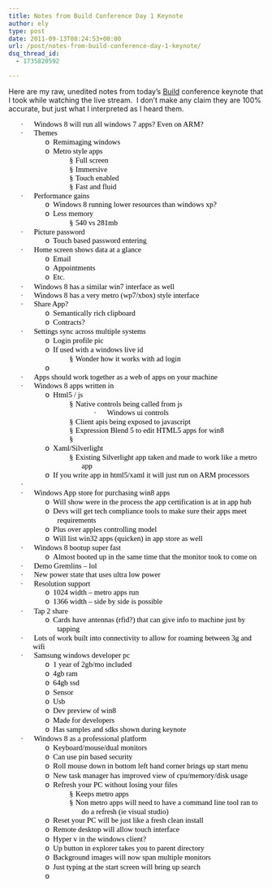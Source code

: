 ```yaml
---
title: Notes from Build Conference Day 1 Keynote
author: ely
type: post
date: 2011-09-13T08:24:53+00:00
url: /post/notes-from-build-conference-day-1-keynote/
dsq_thread_id:
  - 1735820592

---
```

Here are my raw, unedited notes from today’s [Build][1] conference keynote that I took while watching the live stream.&#160; I don’t make any claim they are 100% accurate, but just what I interpreted as I heard them.

<p style="line-height: 13pt; text-indent: -0.25in; margin: 0in 0in 0pt 0.5in; mso-list: l0 level1 lfo1" class="MsoListParagraphCxSpMiddle">
  <font color="#000000"><span style="font-family: ; mso-fareast-font-family: symbol; mso-bidi-font-family: symbol"><span style="mso-list: ignore"><font face="Symbol"><font style="font-size: 11pt">·</font></font><span style="line-height: normal; font-family: "><font face="Times New Roman"><font style="font-size: 7pt">&#160;&#160;&#160;&#160;&#160;&#160;&#160;&#160; </font></font></span></span></span><font face="Calibri"><font style="font-size: 11pt">Windows 8 will run all windows 7 apps? Even on ARM?</font></font></font>
</p>

<p style="line-height: 13pt; text-indent: -0.25in; margin: 0in 0in 0pt 0.5in; mso-list: l0 level1 lfo1" class="MsoListParagraphCxSpMiddle">
  <font color="#000000"><span style="font-family: ; mso-fareast-font-family: symbol; mso-bidi-font-family: symbol"><span style="mso-list: ignore"><font face="Symbol"><font style="font-size: 11pt">·</font></font><span style="line-height: normal; font-family: "><font face="Times New Roman"><font style="font-size: 7pt">&#160;&#160;&#160;&#160;&#160;&#160;&#160;&#160; </font></font></span></span></span><font face="Calibri"><font style="font-size: 11pt">Themes</font></font></font>
</p>

<p style="line-height: 13pt; text-indent: -0.25in; margin: 0in 0in 0pt 1in; mso-list: l0 level2 lfo1; mso-add-space: auto" class="MsoListParagraphCxSpMiddle">
  <font color="#000000"><span style="font-family: ; mso-fareast-font-family: &#39;Courier New&#39;"><span style="mso-list: ignore"><font face="Courier New"><font style="font-size: 11pt">o</font></font><span style="line-height: normal; font-family: "><font face="Times New Roman"><font style="font-size: 7pt">&#160;&#160; </font></font></span></span></span><font face="Calibri"><font style="font-size: 11pt">Remimaging windows</font></font></font>
</p>

<p style="line-height: 13pt; text-indent: -0.25in; margin: 0in 0in 0pt 1in; mso-list: l0 level2 lfo1; mso-add-space: auto" class="MsoListParagraphCxSpMiddle">
  <font color="#000000"><span style="font-family: ; mso-fareast-font-family: &#39;Courier New&#39;"><span style="mso-list: ignore"><font face="Courier New"><font style="font-size: 11pt">o</font></font><span style="line-height: normal; font-family: "><font face="Times New Roman"><font style="font-size: 7pt">&#160;&#160; </font></font></span></span></span><font face="Calibri"><font style="font-size: 11pt">Metro style apps</font></font></font>
</p>

<p style="line-height: 13pt; text-indent: -0.25in; margin: 0in 0in 0pt 1.5in; mso-list: l0 level3 lfo1; mso-add-space: auto" class="MsoListParagraphCxSpMiddle">
  <font color="#000000"><span style="font-family: ; mso-fareast-font-family: wingdings; mso-bidi-font-family: wingdings"><span style="mso-list: ignore"><font face="Wingdings"><font style="font-size: 11pt">§</font></font><span style="line-height: normal; font-family: "><font face="Times New Roman"><font style="font-size: 7pt">&#160; </font></font></span></span></span><font face="Calibri"><font style="font-size: 11pt">Full screen</font></font></font>
</p>

<p style="line-height: 13pt; text-indent: -0.25in; margin: 0in 0in 0pt 1.5in; mso-list: l0 level3 lfo1; mso-add-space: auto" class="MsoListParagraphCxSpMiddle">
  <font color="#000000"><span style="font-family: ; mso-fareast-font-family: wingdings; mso-bidi-font-family: wingdings"><span style="mso-list: ignore"><font face="Wingdings"><font style="font-size: 11pt">§</font></font><span style="line-height: normal; font-family: "><font face="Times New Roman"><font style="font-size: 7pt">&#160; </font></font></span></span></span><font face="Calibri"><font style="font-size: 11pt">Immersive</font></font></font>
</p>

<p style="line-height: 13pt; text-indent: -0.25in; margin: 0in 0in 0pt 1.5in; mso-list: l0 level3 lfo1; mso-add-space: auto" class="MsoListParagraphCxSpMiddle">
  <font color="#000000"><span style="font-family: ; mso-fareast-font-family: wingdings; mso-bidi-font-family: wingdings"><span style="mso-list: ignore"><font face="Wingdings"><font style="font-size: 11pt">§</font></font><span style="line-height: normal; font-family: "><font face="Times New Roman"><font style="font-size: 7pt">&#160; </font></font></span></span></span><font face="Calibri"><font style="font-size: 11pt">Touch enabled</font></font></font>
</p>

<p style="line-height: 13pt; text-indent: -0.25in; margin: 0in 0in 0pt 1.5in; mso-list: l0 level3 lfo1; mso-add-space: auto" class="MsoListParagraphCxSpMiddle">
  <font color="#000000"><span style="font-family: ; mso-fareast-font-family: wingdings; mso-bidi-font-family: wingdings"><span style="mso-list: ignore"><font face="Wingdings"><font style="font-size: 11pt">§</font></font><span style="line-height: normal; font-family: "><font face="Times New Roman"><font style="font-size: 7pt">&#160; </font></font></span></span></span><font face="Calibri"><font style="font-size: 11pt">Fast and fluid</font></font></font>
</p>

<p style="line-height: 13pt; text-indent: -0.25in; margin: 0in 0in 0pt 0.5in; mso-list: l0 level1 lfo1" class="MsoListParagraphCxSpMiddle">
  <font color="#000000"><span style="font-family: ; mso-fareast-font-family: symbol; mso-bidi-font-family: symbol"><span style="mso-list: ignore"><font face="Symbol"><font style="font-size: 11pt">·</font></font><span style="line-height: normal; font-family: "><font face="Times New Roman"><font style="font-size: 7pt">&#160;&#160;&#160;&#160;&#160;&#160;&#160;&#160; </font></font></span></span></span><font face="Calibri"><font style="font-size: 11pt">Performance gains</font></font></font>
</p>

<p style="line-height: 13pt; text-indent: -0.25in; margin: 0in 0in 0pt 1in; mso-list: l0 level2 lfo1; mso-add-space: auto" class="MsoListParagraphCxSpMiddle">
  <font color="#000000"><span style="font-family: ; mso-fareast-font-family: &#39;Courier New&#39;"><span style="mso-list: ignore"><font face="Courier New"><font style="font-size: 11pt">o</font></font><span style="line-height: normal; font-family: "><font face="Times New Roman"><font style="font-size: 7pt">&#160;&#160; </font></font></span></span></span><font face="Calibri"><font style="font-size: 11pt">Windows 8 running lower resources than windows xp?</font></font></font>
</p>

<p style="line-height: 13pt; text-indent: -0.25in; margin: 0in 0in 0pt 1in; mso-list: l0 level2 lfo1; mso-add-space: auto" class="MsoListParagraphCxSpMiddle">
  <font color="#000000"><span style="font-family: ; mso-fareast-font-family: &#39;Courier New&#39;"><span style="mso-list: ignore"><font face="Courier New"><font style="font-size: 11pt">o</font></font><span style="line-height: normal; font-family: "><font face="Times New Roman"><font style="font-size: 7pt">&#160;&#160; </font></font></span></span></span><font face="Calibri"><font style="font-size: 11pt">Less memory</font></font></font>
</p>

<p style="line-height: 13pt; text-indent: -0.25in; margin: 0in 0in 0pt 1.5in; mso-list: l0 level3 lfo1; mso-add-space: auto" class="MsoListParagraphCxSpMiddle">
  <font color="#000000"><span style="font-family: ; mso-fareast-font-family: wingdings; mso-bidi-font-family: wingdings"><span style="mso-list: ignore"><font face="Wingdings"><font style="font-size: 11pt">§</font></font><span style="line-height: normal; font-family: "><font face="Times New Roman"><font style="font-size: 7pt">&#160; </font></font></span></span></span><font face="Calibri"><font style="font-size: 11pt">540 vs 281mb</font></font></font><font color="#000000"><span style="font-family: ; mso-fareast-font-family: wingdings; mso-bidi-font-family: wingdings"><span style="mso-list: ignore"><span style="line-height: normal; font-family: "><font face="Times New Roman"><font style="font-size: 7pt">&#160; </font></font></span></span></span><font face="Calibri"><font style="font-size: 11pt">&#160;</font></font></font>
</p>

<p style="line-height: 13pt; text-indent: -0.25in; margin: 0in 0in 0pt 0.5in; mso-list: l0 level1 lfo1" class="MsoListParagraphCxSpMiddle">
  <font color="#000000"><span style="font-family: ; mso-fareast-font-family: symbol; mso-bidi-font-family: symbol"><span style="mso-list: ignore"><font face="Symbol"><font style="font-size: 11pt">·</font></font><span style="line-height: normal; font-family: "><font face="Times New Roman"><font style="font-size: 7pt">&#160;&#160;&#160;&#160;&#160;&#160;&#160;&#160; </font></font></span></span></span><font face="Calibri"><font style="font-size: 11pt">Picture password</font></font></font>
</p>

<p style="line-height: 13pt; text-indent: -0.25in; margin: 0in 0in 0pt 1in; mso-list: l0 level2 lfo1; mso-add-space: auto" class="MsoListParagraphCxSpMiddle">
  <font color="#000000"><span style="font-family: ; mso-fareast-font-family: &#39;Courier New&#39;"><span style="mso-list: ignore"><font face="Courier New"><font style="font-size: 11pt">o</font></font><span style="line-height: normal; font-family: "><font face="Times New Roman"><font style="font-size: 7pt">&#160;&#160; </font></font></span></span></span><font face="Calibri"><font style="font-size: 11pt">Touch based password entering</font></font></font>
</p>

<p style="line-height: 13pt; text-indent: -0.25in; margin: 0in 0in 0pt 0.5in; mso-list: l0 level1 lfo1" class="MsoListParagraphCxSpMiddle">
  <font color="#000000"><span style="font-family: ; mso-fareast-font-family: symbol; mso-bidi-font-family: symbol"><span style="mso-list: ignore"><font face="Symbol"><font style="font-size: 11pt">·</font></font><span style="line-height: normal; font-family: "><font face="Times New Roman"><font style="font-size: 7pt">&#160;&#160;&#160;&#160;&#160;&#160;&#160;&#160; </font></font></span></span></span><font face="Calibri"><font style="font-size: 11pt">Home screen shows data at a glance</font></font></font>
</p>

<p style="line-height: 13pt; text-indent: -0.25in; margin: 0in 0in 0pt 1in; mso-list: l0 level2 lfo1; mso-add-space: auto" class="MsoListParagraphCxSpMiddle">
  <font color="#000000"><span style="font-family: ; mso-fareast-font-family: &#39;Courier New&#39;"><span style="mso-list: ignore"><font face="Courier New"><font style="font-size: 11pt">o</font></font><span style="line-height: normal; font-family: "><font face="Times New Roman"><font style="font-size: 7pt">&#160;&#160; </font></font></span></span></span><font face="Calibri"><font style="font-size: 11pt">Email</font></font></font>
</p>

<p style="line-height: 13pt; text-indent: -0.25in; margin: 0in 0in 0pt 1in; mso-list: l0 level2 lfo1; mso-add-space: auto" class="MsoListParagraphCxSpMiddle">
  <font color="#000000"><span style="font-family: ; mso-fareast-font-family: &#39;Courier New&#39;"><span style="mso-list: ignore"><font face="Courier New"><font style="font-size: 11pt">o</font></font><span style="line-height: normal; font-family: "><font face="Times New Roman"><font style="font-size: 7pt">&#160;&#160; </font></font></span></span></span><font face="Calibri"><font style="font-size: 11pt">Appointments</font></font></font>
</p>

<p style="line-height: 13pt; text-indent: -0.25in; margin: 0in 0in 0pt 1in; mso-list: l0 level2 lfo1; mso-add-space: auto" class="MsoListParagraphCxSpMiddle">
  <font color="#000000"><span style="font-family: ; mso-fareast-font-family: &#39;Courier New&#39;"><span style="mso-list: ignore"><font face="Courier New"><font style="font-size: 11pt">o</font></font><span style="line-height: normal; font-family: "><font face="Times New Roman"><font style="font-size: 7pt">&#160;&#160; </font></font></span></span></span><font face="Calibri"><font style="font-size: 11pt">Etc.</font></font></font>
</p>

<p style="line-height: 13pt; text-indent: -0.25in; margin: 0in 0in 0pt 0.5in; mso-list: l0 level1 lfo1" class="MsoListParagraphCxSpMiddle">
  <font color="#000000"><span style="font-family: ; mso-fareast-font-family: symbol; mso-bidi-font-family: symbol"><span style="mso-list: ignore"><font face="Symbol"><font style="font-size: 11pt">·</font></font><span style="line-height: normal; font-family: "><font face="Times New Roman"><font style="font-size: 7pt">&#160;&#160;&#160;&#160;&#160;&#160;&#160;&#160; </font></font></span></span></span><font face="Calibri"><font style="font-size: 11pt">Windows 8 has a similar win7 interface as well </font></font></font>
</p>

<p style="line-height: 13pt; text-indent: -0.25in; margin: 0in 0in 0pt 0.5in; mso-list: l0 level1 lfo1" class="MsoListParagraphCxSpMiddle">
  <font color="#000000"><span style="font-family: ; mso-fareast-font-family: symbol; mso-bidi-font-family: symbol"><span style="mso-list: ignore"><font face="Symbol"><font style="font-size: 11pt">·</font></font><span style="line-height: normal; font-family: "><font face="Times New Roman"><font style="font-size: 7pt">&#160;&#160;&#160;&#160;&#160;&#160;&#160;&#160; </font></font></span></span></span><font face="Calibri"><font style="font-size: 11pt">Windows 8 has a very metro (wp7/xbox) style interface</font></font></font>
</p>

<p style="line-height: 13pt; text-indent: -0.25in; margin: 0in 0in 0pt 0.5in; mso-list: l0 level1 lfo1" class="MsoListParagraphCxSpMiddle">
  <font color="#000000"><span style="font-family: ; mso-fareast-font-family: symbol; mso-bidi-font-family: symbol"><span style="mso-list: ignore"><font face="Symbol"><font style="font-size: 11pt">·</font></font><span style="line-height: normal; font-family: "><font face="Times New Roman"><font style="font-size: 7pt">&#160;&#160;&#160;&#160;&#160;&#160;&#160;&#160; </font></font></span></span></span><font face="Calibri"><font style="font-size: 11pt">Share App?</font></font></font>
</p>

<p style="line-height: 13pt; text-indent: -0.25in; margin: 0in 0in 0pt 1in; mso-list: l0 level2 lfo1; mso-add-space: auto" class="MsoListParagraphCxSpMiddle">
  <font color="#000000"><span style="font-family: ; mso-fareast-font-family: &#39;Courier New&#39;"><span style="mso-list: ignore"><font face="Courier New"><font style="font-size: 11pt">o</font></font><span style="line-height: normal; font-family: "><font face="Times New Roman"><font style="font-size: 7pt">&#160;&#160; </font></font></span></span></span><font face="Calibri"><font style="font-size: 11pt">Semantically rich clipboard</font></font></font>
</p>

<p style="line-height: 13pt; text-indent: -0.25in; margin: 0in 0in 0pt 1in; mso-list: l0 level2 lfo1; mso-add-space: auto" class="MsoListParagraphCxSpMiddle">
  <font color="#000000"><span style="font-family: ; mso-fareast-font-family: &#39;Courier New&#39;"><span style="mso-list: ignore"><font face="Courier New"><font style="font-size: 11pt">o</font></font><span style="line-height: normal; font-family: "><font face="Times New Roman"><font style="font-size: 7pt">&#160;&#160; </font></font></span></span></span><font face="Calibri"><font style="font-size: 11pt">Contracts?</font></font></font>
</p>

<p style="line-height: 13pt; text-indent: -0.25in; margin: 0in 0in 0pt 0.5in; mso-list: l0 level1 lfo1" class="MsoListParagraphCxSpMiddle">
  <font color="#000000"><span style="font-family: ; mso-fareast-font-family: symbol; mso-bidi-font-family: symbol"><span style="mso-list: ignore"><font face="Symbol"><font style="font-size: 11pt">·</font></font><span style="line-height: normal; font-family: "><font face="Times New Roman"><font style="font-size: 7pt">&#160;&#160;&#160;&#160;&#160;&#160;&#160;&#160; </font></font></span></span></span><font face="Calibri"><font style="font-size: 11pt">Settings sync across multiple systems</font></font></font>
</p>

<p style="line-height: 13pt; text-indent: -0.25in; margin: 0in 0in 0pt 1in; mso-list: l0 level2 lfo1; mso-add-space: auto" class="MsoListParagraphCxSpMiddle">
  <font color="#000000"><span style="font-family: ; mso-fareast-font-family: &#39;Courier New&#39;"><span style="mso-list: ignore"><font face="Courier New"><font style="font-size: 11pt">o</font></font><span style="line-height: normal; font-family: "><font face="Times New Roman"><font style="font-size: 7pt">&#160;&#160; </font></font></span></span></span><font face="Calibri"><font style="font-size: 11pt">Login profile pic</font></font></font>
</p>

<p style="line-height: 13pt; text-indent: -0.25in; margin: 0in 0in 0pt 1in; mso-list: l0 level2 lfo1; mso-add-space: auto" class="MsoListParagraphCxSpMiddle">
  <font color="#000000"><span style="font-family: ; mso-fareast-font-family: &#39;Courier New&#39;"><span style="mso-list: ignore"><font face="Courier New"><font style="font-size: 11pt">o</font></font><span style="line-height: normal; font-family: "><font face="Times New Roman"><font style="font-size: 7pt">&#160;&#160; </font></font></span></span></span><font face="Calibri"><font style="font-size: 11pt">If used with a windows live id</font></font></font>
</p>

<p style="line-height: 13pt; text-indent: -0.25in; margin: 0in 0in 0pt 1.5in; mso-list: l0 level3 lfo1; mso-add-space: auto" class="MsoListParagraphCxSpMiddle">
  <font color="#000000"><span style="font-family: ; mso-fareast-font-family: wingdings; mso-bidi-font-family: wingdings"><span style="mso-list: ignore"><font face="Wingdings"><font style="font-size: 11pt">§</font></font><span style="line-height: normal; font-family: "><font face="Times New Roman"><font style="font-size: 7pt">&#160; </font></font></span></span></span><font face="Calibri"><font style="font-size: 11pt">Wonder how it works with ad login</font></font></font>
</p>

<p style="line-height: 13pt; text-indent: -0.25in; margin: 0in 0in 0pt 1in; mso-list: l0 level2 lfo1; mso-add-space: auto" class="MsoListParagraphCxSpMiddle">
  <font color="#000000"><span style="font-family: ; mso-fareast-font-family: &#39;Courier New&#39;"><span style="mso-list: ignore"><font face="Courier New"><font style="font-size: 11pt">o</font></font><span style="line-height: normal; font-family: "><font face="Times New Roman"><font style="font-size: 7pt">&#160;&#160; </font></font></span></span></span><font face="Calibri"><font style="font-size: 11pt">&#160;</font></font></font>
</p>

<p style="line-height: 13pt; text-indent: -0.25in; margin: 0in 0in 0pt 0.5in; mso-list: l0 level1 lfo1" class="MsoListParagraphCxSpMiddle">
  <font color="#000000"><span style="font-family: ; mso-fareast-font-family: symbol; mso-bidi-font-family: symbol"><span style="mso-list: ignore"><font face="Symbol"><font style="font-size: 11pt">·</font></font><span style="line-height: normal; font-family: "><font face="Times New Roman"><font style="font-size: 7pt">&#160;&#160;&#160;&#160;&#160;&#160;&#160;&#160; </font></font></span></span></span><font face="Calibri"><font style="font-size: 11pt">Apps should work together as a web of apps on your machine</font></font></font>
</p>

<p style="line-height: 13pt; text-indent: -0.25in; margin: 0in 0in 0pt 0.5in; mso-list: l0 level1 lfo1" class="MsoListParagraphCxSpMiddle">
  <font color="#000000"><span style="font-family: ; mso-fareast-font-family: symbol; mso-bidi-font-family: symbol"><span style="mso-list: ignore"><font face="Symbol"><font style="font-size: 11pt">·</font></font><span style="line-height: normal; font-family: "><font face="Times New Roman"><font style="font-size: 7pt">&#160;&#160;&#160;&#160;&#160;&#160;&#160;&#160; </font></font></span></span></span><font face="Calibri"><font style="font-size: 11pt">Windows 8 apps written in</font></font></font>
</p>

<p style="line-height: 13pt; text-indent: -0.25in; margin: 0in 0in 0pt 1in; mso-list: l0 level2 lfo1; mso-add-space: auto" class="MsoListParagraphCxSpMiddle">
  <font color="#000000"><span style="font-family: ; mso-fareast-font-family: &#39;Courier New&#39;"><span style="mso-list: ignore"><font face="Courier New"><font style="font-size: 11pt">o</font></font><span style="line-height: normal; font-family: "><font face="Times New Roman"><font style="font-size: 7pt">&#160;&#160; </font></font></span></span></span><font face="Calibri"><font style="font-size: 11pt">Html5 / js</font></font></font>
</p>

<p style="line-height: 13pt; text-indent: -0.25in; margin: 0in 0in 0pt 1.5in; mso-list: l0 level3 lfo1; mso-add-space: auto" class="MsoListParagraphCxSpMiddle">
  <font color="#000000"><span style="font-family: ; mso-fareast-font-family: wingdings; mso-bidi-font-family: wingdings"><span style="mso-list: ignore"><font face="Wingdings"><font style="font-size: 11pt">§</font></font><span style="line-height: normal; font-family: "><font face="Times New Roman"><font style="font-size: 7pt">&#160; </font></font></span></span></span><font face="Calibri"><font style="font-size: 11pt">Native controls being called from js</font></font></font>
</p>

<p style="line-height: 13pt; text-indent: -0.25in; margin: 0in 0in 0pt 2in; mso-list: l0 level4 lfo1; mso-add-space: auto" class="MsoListParagraphCxSpMiddle">
  <font color="#000000"><span style="font-family: ; mso-fareast-font-family: symbol; mso-bidi-font-family: symbol"><span style="mso-list: ignore"><font face="Symbol"><font style="font-size: 11pt">·</font></font><span style="line-height: normal; font-family: "><font face="Times New Roman"><font style="font-size: 7pt">&#160;&#160;&#160;&#160;&#160;&#160;&#160;&#160; </font></font></span></span></span><font face="Calibri"><font style="font-size: 11pt">Windows ui controls</font></font></font>
</p>

<p style="line-height: 13pt; text-indent: -0.25in; margin: 0in 0in 0pt 1.5in; mso-list: l0 level3 lfo1; mso-add-space: auto" class="MsoListParagraphCxSpMiddle">
  <font color="#000000"><span style="font-family: ; mso-fareast-font-family: wingdings; mso-bidi-font-family: wingdings"><span style="mso-list: ignore"><font face="Wingdings"><font style="font-size: 11pt">§</font></font><span style="line-height: normal; font-family: "><font face="Times New Roman"><font style="font-size: 7pt">&#160; </font></font></span></span></span><font face="Calibri"><font style="font-size: 11pt">Client apis being exposed to javascript</font></font></font>
</p>

<p style="line-height: 13pt; text-indent: -0.25in; margin: 0in 0in 0pt 1.5in; mso-list: l0 level3 lfo1; mso-add-space: auto" class="MsoListParagraphCxSpMiddle">
  <font color="#000000"><span style="font-family: ; mso-fareast-font-family: wingdings; mso-bidi-font-family: wingdings"><span style="mso-list: ignore"><font face="Wingdings"><font style="font-size: 11pt">§</font></font><span style="line-height: normal; font-family: "><font face="Times New Roman"><font style="font-size: 7pt">&#160; </font></font></span></span></span><font face="Calibri"><font style="font-size: 11pt">Expression Blend 5 to edit HTML5 apps for win8</font></font></font>
</p>

<p style="line-height: 13pt; text-indent: -0.25in; margin: 0in 0in 0pt 1.5in; mso-list: l0 level3 lfo1; mso-add-space: auto" class="MsoListParagraphCxSpMiddle">
  <font color="#000000"><span style="font-family: ; mso-fareast-font-family: wingdings; mso-bidi-font-family: wingdings"><span style="mso-list: ignore"><font face="Wingdings"><font style="font-size: 11pt">§</font></font><span style="line-height: normal; font-family: "><font face="Times New Roman"><font style="font-size: 7pt">&#160; </font></font></span></span></span><font face="Calibri"><font style="font-size: 11pt">&#160;</font></font></font>
</p>

<p style="line-height: 13pt; text-indent: -0.25in; margin: 0in 0in 0pt 1in; mso-list: l0 level2 lfo1; mso-add-space: auto" class="MsoListParagraphCxSpMiddle">
  <font color="#000000"><span style="font-family: ; mso-fareast-font-family: &#39;Courier New&#39;"><span style="mso-list: ignore"><font face="Courier New"><font style="font-size: 11pt">o</font></font><span style="line-height: normal; font-family: "><font face="Times New Roman"><font style="font-size: 7pt">&#160;&#160; </font></font></span></span></span><font face="Calibri"><font style="font-size: 11pt">Xaml/Silverlight</font></font></font>
</p>

<p style="line-height: 13pt; text-indent: -0.25in; margin: 0in 0in 0pt 1.5in; mso-list: l0 level3 lfo1; mso-add-space: auto" class="MsoListParagraphCxSpMiddle">
  <font color="#000000"><span style="font-family: ; mso-fareast-font-family: wingdings; mso-bidi-font-family: wingdings"><span style="mso-list: ignore"><font face="Wingdings"><font style="font-size: 11pt">§</font></font><span style="line-height: normal; font-family: "><font face="Times New Roman"><font style="font-size: 7pt">&#160; </font></font></span></span></span><font face="Calibri"><font style="font-size: 11pt">Existing Silverlight app taken and made to work like a metro app</font></font></font>
</p>

<p style="line-height: 13pt; text-indent: -0.25in; margin: 0in 0in 0pt 1in; mso-list: l0 level2 lfo1; mso-add-space: auto" class="MsoListParagraphCxSpMiddle">
  <font color="#000000"><span style="font-family: ; mso-fareast-font-family: &#39;Courier New&#39;"><span style="mso-list: ignore"><font face="Courier New"><font style="font-size: 11pt">o</font></font><span style="line-height: normal; font-family: "><font face="Times New Roman"><font style="font-size: 7pt">&#160;&#160; </font></font></span></span></span><font face="Calibri"><font style="font-size: 11pt">If you write app in html5/xaml it will just run on ARM processors</font></font></font>
</p>

<p style="line-height: 13pt; text-indent: -0.25in; margin: 0in 0in 0pt 0.5in; mso-list: l0 level1 lfo1" class="MsoListParagraphCxSpMiddle">
  <font color="#000000"><span style="font-family: ; mso-fareast-font-family: symbol; mso-bidi-font-family: symbol"><span style="mso-list: ignore"><font face="Symbol"><font style="font-size: 11pt">·</font></font><span style="line-height: normal; font-family: "><font face="Times New Roman"><font style="font-size: 7pt">&#160;&#160;&#160;&#160;&#160;&#160;&#160;&#160; </font></font></span></span></span><font face="Calibri"><font style="font-size: 11pt">&#160;</font></font></font>
</p>

<p style="line-height: 13pt; text-indent: -0.25in; margin: 0in 0in 0pt 0.5in; mso-list: l0 level1 lfo1" class="MsoListParagraphCxSpMiddle">
  <font color="#000000"><span style="font-family: ; mso-fareast-font-family: symbol; mso-bidi-font-family: symbol"><span style="mso-list: ignore"><font face="Symbol"><font style="font-size: 11pt">·</font></font><span style="line-height: normal; font-family: "><font face="Times New Roman"><font style="font-size: 7pt">&#160;&#160;&#160;&#160;&#160;&#160;&#160;&#160; </font></font></span></span></span><font face="Calibri"><font style="font-size: 11pt">Windows App store for purchasing win8 apps</font></font></font>
</p>

<p style="line-height: 13pt; text-indent: -0.25in; margin: 0in 0in 0pt 1in; mso-list: l0 level2 lfo1; mso-add-space: auto" class="MsoListParagraphCxSpMiddle">
  <font color="#000000"><span style="font-family: ; mso-fareast-font-family: &#39;Courier New&#39;"><span style="mso-list: ignore"><font face="Courier New"><font style="font-size: 11pt">o</font></font><span style="line-height: normal; font-family: "><font face="Times New Roman"><font style="font-size: 7pt">&#160;&#160; </font></font></span></span></span><font face="Calibri"><font style="font-size: 11pt">Will show were in the process the app certification is at in app hub</font></font></font>
</p>

<p style="line-height: 13pt; text-indent: -0.25in; margin: 0in 0in 0pt 1in; mso-list: l0 level2 lfo1; mso-add-space: auto" class="MsoListParagraphCxSpMiddle">
  <font color="#000000"><span style="font-family: ; mso-fareast-font-family: &#39;Courier New&#39;"><span style="mso-list: ignore"><font face="Courier New"><font style="font-size: 11pt">o</font></font><span style="line-height: normal; font-family: "><font face="Times New Roman"><font style="font-size: 7pt">&#160;&#160; </font></font></span></span></span><font face="Calibri"><font style="font-size: 11pt">Devs will get tech compliance tools to make sure their apps meet requirements</font></font></font>
</p>

<p style="line-height: 13pt; text-indent: -0.25in; margin: 0in 0in 0pt 1in; mso-list: l0 level2 lfo1; mso-add-space: auto" class="MsoListParagraphCxSpMiddle">
  <font color="#000000"><span style="font-family: ; mso-fareast-font-family: &#39;Courier New&#39;"><span style="mso-list: ignore"><font face="Courier New"><font style="font-size: 11pt">o</font></font><span style="line-height: normal; font-family: "><font face="Times New Roman"><font style="font-size: 7pt">&#160;&#160; </font></font></span></span></span><font face="Calibri"><font style="font-size: 11pt">Plus over apples controlling model</font></font></font>
</p>

<p style="line-height: 13pt; text-indent: -0.25in; margin: 0in 0in 0pt 1in; mso-list: l0 level2 lfo1; mso-add-space: auto" class="MsoListParagraphCxSpMiddle">
  <font color="#000000"><span style="font-family: ; mso-fareast-font-family: &#39;Courier New&#39;"><span style="mso-list: ignore"><font face="Courier New"><font style="font-size: 11pt">o</font></font><span style="line-height: normal; font-family: "><font face="Times New Roman"><font style="font-size: 7pt">&#160;&#160; </font></font></span></span></span><font face="Calibri"><font style="font-size: 11pt">Will list win32 apps (quicken) in app store as well</font></font></font>
</p>

<p style="line-height: 13pt; text-indent: -0.25in; margin: 0in 0in 0pt 0.5in; mso-list: l0 level1 lfo1" class="MsoListParagraphCxSpMiddle">
  <font color="#000000"><span style="font-family: ; mso-fareast-font-family: symbol; mso-bidi-font-family: symbol"><span style="mso-list: ignore"><font face="Symbol"><font style="font-size: 11pt">·</font></font><span style="line-height: normal; font-family: "><font face="Times New Roman"><font style="font-size: 7pt">&#160;&#160;&#160;&#160;&#160;&#160;&#160;&#160; </font></font></span></span></span><font face="Calibri"><font style="font-size: 11pt">Windows 8 bootup super fast</font></font></font>
</p>

<p style="line-height: 13pt; text-indent: -0.25in; margin: 0in 0in 0pt 1in; mso-list: l0 level2 lfo1; mso-add-space: auto" class="MsoListParagraphCxSpMiddle">
  <font color="#000000"><span style="font-family: ; mso-fareast-font-family: &#39;Courier New&#39;"><span style="mso-list: ignore"><font face="Courier New"><font style="font-size: 11pt">o</font></font><span style="line-height: normal; font-family: "><font face="Times New Roman"><font style="font-size: 7pt">&#160;&#160; </font></font></span></span></span><font face="Calibri"><font style="font-size: 11pt">Almost booted up in the same time that the monitor took to come on</font></font></font>
</p>

<p style="line-height: 13pt; text-indent: -0.25in; margin: 0in 0in 0pt 0.5in; mso-list: l0 level1 lfo1" class="MsoListParagraphCxSpMiddle">
  <font color="#000000"><span style="font-family: ; mso-fareast-font-family: symbol; mso-bidi-font-family: symbol"><span style="mso-list: ignore"><font face="Symbol"><font style="font-size: 11pt">·</font></font><span style="line-height: normal; font-family: "><font face="Times New Roman"><font style="font-size: 7pt">&#160;&#160;&#160;&#160;&#160;&#160;&#160;&#160; </font></font></span></span></span><font face="Calibri"><font style="font-size: 11pt">Demo Gremlins – lol</font></font></font>
</p>

<p style="line-height: 13pt; text-indent: -0.25in; margin: 0in 0in 0pt 0.5in; mso-list: l0 level1 lfo1" class="MsoListParagraphCxSpMiddle">
  <font color="#000000"><span style="font-family: ; mso-fareast-font-family: symbol; mso-bidi-font-family: symbol"><span style="mso-list: ignore"><font face="Symbol"><font style="font-size: 11pt">·</font></font><span style="line-height: normal; font-family: "><font face="Times New Roman"><font style="font-size: 7pt">&#160;&#160;&#160;&#160;&#160;&#160;&#160;&#160; </font></font></span></span></span><font face="Calibri"><font style="font-size: 11pt">New power state that uses ultra low power </font></font></font>
</p>

<p style="line-height: 13pt; text-indent: -0.25in; margin: 0in 0in 0pt 0.5in; mso-list: l0 level1 lfo1" class="MsoListParagraphCxSpMiddle">
  <font color="#000000"><span style="font-family: ; mso-fareast-font-family: symbol; mso-bidi-font-family: symbol"><span style="mso-list: ignore"><font face="Symbol"><font style="font-size: 11pt">·</font></font><span style="line-height: normal; font-family: "><font face="Times New Roman"><font style="font-size: 7pt">&#160;&#160;&#160;&#160;&#160;&#160;&#160;&#160; </font></font></span></span></span><font face="Calibri"><font style="font-size: 11pt">Resolution support</font></font></font>
</p>

<p style="line-height: 13pt; text-indent: -0.25in; margin: 0in 0in 0pt 1in; mso-list: l0 level2 lfo1; mso-add-space: auto" class="MsoListParagraphCxSpMiddle">
  <font color="#000000"><span style="font-family: ; mso-fareast-font-family: &#39;Courier New&#39;"><span style="mso-list: ignore"><font face="Courier New"><font style="font-size: 11pt">o</font></font><span style="line-height: normal; font-family: "><font face="Times New Roman"><font style="font-size: 7pt">&#160;&#160; </font></font></span></span></span><font face="Calibri"><font style="font-size: 11pt">1024 width – metro apps run</font></font></font>
</p>

<p style="line-height: 13pt; text-indent: -0.25in; margin: 0in 0in 0pt 1in; mso-list: l0 level2 lfo1; mso-add-space: auto" class="MsoListParagraphCxSpMiddle">
  <font color="#000000"><span style="font-family: ; mso-fareast-font-family: &#39;Courier New&#39;"><span style="mso-list: ignore"><font face="Courier New"><font style="font-size: 11pt">o</font></font><span style="line-height: normal; font-family: "><font face="Times New Roman"><font style="font-size: 7pt">&#160;&#160; </font></font></span></span></span><font face="Calibri"><font style="font-size: 11pt">1366 width – side by side is possible</font></font></font>
</p>

<p style="line-height: 13pt; text-indent: -0.25in; margin: 0in 0in 0pt 0.5in; mso-list: l0 level1 lfo1" class="MsoListParagraphCxSpMiddle">
  <font color="#000000"><span style="font-family: ; mso-fareast-font-family: symbol; mso-bidi-font-family: symbol"><span style="mso-list: ignore"><font face="Symbol"><font style="font-size: 11pt">·</font></font><span style="line-height: normal; font-family: "><font face="Times New Roman"><font style="font-size: 7pt">&#160;&#160;&#160;&#160;&#160;&#160;&#160;&#160; </font></font></span></span></span><font face="Calibri"><font style="font-size: 11pt">Tap 2 share</font></font></font>
</p>

<p style="line-height: 13pt; text-indent: -0.25in; margin: 0in 0in 0pt 1in; mso-list: l0 level2 lfo1; mso-add-space: auto" class="MsoListParagraphCxSpMiddle">
  <font color="#000000"><span style="font-family: ; mso-fareast-font-family: &#39;Courier New&#39;"><span style="mso-list: ignore"><font face="Courier New"><font style="font-size: 11pt">o</font></font><span style="line-height: normal; font-family: "><font face="Times New Roman"><font style="font-size: 7pt">&#160;&#160; </font></font></span></span></span><font face="Calibri"><font style="font-size: 11pt">Cards have antennas (rfid?) that can give info to machine just by tapping</font></font></font>
</p>

<p style="line-height: 13pt; text-indent: -0.25in; margin: 0in 0in 0pt 0.5in; mso-list: l0 level1 lfo1" class="MsoListParagraphCxSpMiddle">
  <font color="#000000"><span style="font-family: ; mso-fareast-font-family: symbol; mso-bidi-font-family: symbol"><span style="mso-list: ignore"><font face="Symbol"><font style="font-size: 11pt">·</font></font><span style="line-height: normal; font-family: "><font face="Times New Roman"><font style="font-size: 7pt">&#160;&#160;&#160;&#160;&#160;&#160;&#160;&#160; </font></font></span></span></span><font face="Calibri"><font style="font-size: 11pt">Lots of work built into connectivity to allow for roaming between 3g and wifi</font></font></font>
</p>

<p style="line-height: 13pt; text-indent: -0.25in; margin: 0in 0in 0pt 0.5in; mso-list: l0 level1 lfo1" class="MsoListParagraphCxSpMiddle">
  <font color="#000000"><span style="font-family: ; mso-fareast-font-family: symbol; mso-bidi-font-family: symbol"><span style="mso-list: ignore"><font face="Symbol"><font style="font-size: 11pt">·</font></font><span style="line-height: normal; font-family: "><font face="Times New Roman"><font style="font-size: 7pt">&#160;&#160;&#160;&#160;&#160;&#160;&#160;&#160; </font></font></span></span></span><font face="Calibri"><font style="font-size: 11pt">Samsung windows developer pc</font></font></font>
</p>

<p style="line-height: 13pt; text-indent: -0.25in; margin: 0in 0in 0pt 1in; mso-list: l0 level2 lfo1; mso-add-space: auto" class="MsoListParagraphCxSpMiddle">
  <font color="#000000"><span style="font-family: ; mso-fareast-font-family: &#39;Courier New&#39;"><span style="mso-list: ignore"><font face="Courier New"><font style="font-size: 11pt">o</font></font><span style="line-height: normal; font-family: "><font face="Times New Roman"><font style="font-size: 7pt">&#160;&#160; </font></font></span></span></span><font face="Calibri"><font style="font-size: 11pt">1 year of 2gb/mo included</font></font></font>
</p>

<p style="line-height: 13pt; text-indent: -0.25in; margin: 0in 0in 0pt 1in; mso-list: l0 level2 lfo1; mso-add-space: auto" class="MsoListParagraphCxSpMiddle">
  <font color="#000000"><span style="font-family: ; mso-fareast-font-family: &#39;Courier New&#39;"><span style="mso-list: ignore"><font face="Courier New"><font style="font-size: 11pt">o</font></font><span style="line-height: normal; font-family: "><font face="Times New Roman"><font style="font-size: 7pt">&#160;&#160; </font></font></span></span></span><font face="Calibri"><font style="font-size: 11pt">4gb ram</font></font></font>
</p>

<p style="line-height: 13pt; text-indent: -0.25in; margin: 0in 0in 0pt 1in; mso-list: l0 level2 lfo1; mso-add-space: auto" class="MsoListParagraphCxSpMiddle">
  <font color="#000000"><span style="font-family: ; mso-fareast-font-family: &#39;Courier New&#39;"><span style="mso-list: ignore"><font face="Courier New"><font style="font-size: 11pt">o</font></font><span style="line-height: normal; font-family: "><font face="Times New Roman"><font style="font-size: 7pt">&#160;&#160; </font></font></span></span></span><font face="Calibri"><font style="font-size: 11pt">64gb ssd</font></font></font>
</p>

<p style="line-height: 13pt; text-indent: -0.25in; margin: 0in 0in 0pt 1in; mso-list: l0 level2 lfo1; mso-add-space: auto" class="MsoListParagraphCxSpMiddle">
  <font color="#000000"><span style="font-family: ; mso-fareast-font-family: &#39;Courier New&#39;"><span style="mso-list: ignore"><font face="Courier New"><font style="font-size: 11pt">o</font></font><span style="line-height: normal; font-family: "><font face="Times New Roman"><font style="font-size: 7pt">&#160;&#160; </font></font></span></span></span><font face="Calibri"><font style="font-size: 11pt">Sensor</font></font></font>
</p>

<p style="line-height: 13pt; text-indent: -0.25in; margin: 0in 0in 0pt 1in; mso-list: l0 level2 lfo1; mso-add-space: auto" class="MsoListParagraphCxSpMiddle">
  <font color="#000000"><span style="font-family: ; mso-fareast-font-family: &#39;Courier New&#39;"><span style="mso-list: ignore"><font face="Courier New"><font style="font-size: 11pt">o</font></font><span style="line-height: normal; font-family: "><font face="Times New Roman"><font style="font-size: 7pt">&#160;&#160; </font></font></span></span></span><font face="Calibri"><font style="font-size: 11pt">Usb</font></font></font>
</p>

<p style="line-height: 13pt; text-indent: -0.25in; margin: 0in 0in 0pt 1in; mso-list: l0 level2 lfo1; mso-add-space: auto" class="MsoListParagraphCxSpMiddle">
  <font color="#000000"><span style="font-family: ; mso-fareast-font-family: &#39;Courier New&#39;"><span style="mso-list: ignore"><font face="Courier New"><font style="font-size: 11pt">o</font></font><span style="line-height: normal; font-family: "><font face="Times New Roman"><font style="font-size: 7pt">&#160;&#160; </font></font></span></span></span><font face="Calibri"><font style="font-size: 11pt">Dev preview of win8</font></font></font>
</p>

<p style="line-height: 13pt; text-indent: -0.25in; margin: 0in 0in 0pt 1in; mso-list: l0 level2 lfo1; mso-add-space: auto" class="MsoListParagraphCxSpMiddle">
  <font color="#000000"><span style="font-family: ; mso-fareast-font-family: &#39;Courier New&#39;"><span style="mso-list: ignore"><font face="Courier New"><font style="font-size: 11pt">o</font></font><span style="line-height: normal; font-family: "><font face="Times New Roman"><font style="font-size: 7pt">&#160;&#160; </font></font></span></span></span><font face="Calibri"><font style="font-size: 11pt">Made for developers</font></font></font>
</p>

<p style="line-height: 13pt; text-indent: -0.25in; margin: 0in 0in 0pt 1in; mso-list: l0 level2 lfo1; mso-add-space: auto" class="MsoListParagraphCxSpMiddle">
  <font color="#000000"><span style="font-family: ; mso-fareast-font-family: &#39;Courier New&#39;"><span style="mso-list: ignore"><font face="Courier New"><font style="font-size: 11pt">o</font></font><span style="line-height: normal; font-family: "><font face="Times New Roman"><font style="font-size: 7pt">&#160;&#160; </font></font></span></span></span><font face="Calibri"><font style="font-size: 11pt">Has samples and sdks shown during keynote</font></font></font>
</p>

<p style="line-height: 13pt; text-indent: -0.25in; margin: 0in 0in 0pt 0.5in; mso-list: l0 level1 lfo1" class="MsoListParagraphCxSpMiddle">
  <font color="#000000"><span style="font-family: ; mso-fareast-font-family: symbol; mso-bidi-font-family: symbol"><span style="mso-list: ignore"><font face="Symbol"><font style="font-size: 11pt">·</font></font><span style="line-height: normal; font-family: "><font face="Times New Roman"><font style="font-size: 7pt">&#160;&#160;&#160;&#160;&#160;&#160;&#160;&#160; </font></font></span></span></span><font face="Calibri"><font style="font-size: 11pt">Windows 8 as a professional platform</font></font></font>
</p>

<p style="line-height: 13pt; text-indent: -0.25in; margin: 0in 0in 0pt 1in; mso-list: l0 level2 lfo1; mso-add-space: auto" class="MsoListParagraphCxSpMiddle">
  <font color="#000000"><span style="font-family: ; mso-fareast-font-family: &#39;Courier New&#39;"><span style="mso-list: ignore"><font face="Courier New"><font style="font-size: 11pt">o</font></font><span style="line-height: normal; font-family: "><font face="Times New Roman"><font style="font-size: 7pt">&#160;&#160; </font></font></span></span></span><font face="Calibri"><font style="font-size: 11pt">Keyboard/mouse/dual monitors</font></font></font>
</p>

<p style="line-height: 13pt; text-indent: -0.25in; margin: 0in 0in 0pt 1in; mso-list: l0 level2 lfo1; mso-add-space: auto" class="MsoListParagraphCxSpMiddle">
  <font color="#000000"><span style="font-family: ; mso-fareast-font-family: &#39;Courier New&#39;"><span style="mso-list: ignore"><font face="Courier New"><font style="font-size: 11pt">o</font></font><span style="line-height: normal; font-family: "><font face="Times New Roman"><font style="font-size: 7pt">&#160;&#160; </font></font></span></span></span><font face="Calibri"><font style="font-size: 11pt">Can use pin based security</font></font></font>
</p>

<p style="line-height: 13pt; text-indent: -0.25in; margin: 0in 0in 0pt 1in; mso-list: l0 level2 lfo1; mso-add-space: auto" class="MsoListParagraphCxSpMiddle">
  <font color="#000000"><span style="font-family: ; mso-fareast-font-family: &#39;Courier New&#39;"><span style="mso-list: ignore"><font face="Courier New"><font style="font-size: 11pt">o</font></font><span style="line-height: normal; font-family: "><font face="Times New Roman"><font style="font-size: 7pt">&#160;&#160; </font></font></span></span></span><font face="Calibri"><font style="font-size: 11pt">Roll mouse down in bottom left hand corner brings up start menu</font></font></font>
</p>

<p style="line-height: 13pt; text-indent: -0.25in; margin: 0in 0in 0pt 1in; mso-list: l0 level2 lfo1; mso-add-space: auto" class="MsoListParagraphCxSpMiddle">
  <font color="#000000"><span style="font-family: ; mso-fareast-font-family: &#39;Courier New&#39;"><span style="mso-list: ignore"><font face="Courier New"><font style="font-size: 11pt">o</font></font><span style="line-height: normal; font-family: "><font face="Times New Roman"><font style="font-size: 7pt">&#160;&#160; </font></font></span></span></span><font face="Calibri"><font style="font-size: 11pt">New task manager has improved view of cpu/memory/disk usage</font></font></font>
</p>

<p style="line-height: 13pt; text-indent: -0.25in; margin: 0in 0in 0pt 1in; mso-list: l0 level2 lfo1; mso-add-space: auto" class="MsoListParagraphCxSpMiddle">
  <font color="#000000"><span style="font-family: ; mso-fareast-font-family: &#39;Courier New&#39;"><span style="mso-list: ignore"><font face="Courier New"><font style="font-size: 11pt">o</font></font><span style="line-height: normal; font-family: "><font face="Times New Roman"><font style="font-size: 7pt">&#160;&#160; </font></font></span></span></span><font face="Calibri"><font style="font-size: 11pt">Refresh your PC without losing your files</font></font></font>
</p>

<p style="line-height: 13pt; text-indent: -0.25in; margin: 0in 0in 0pt 1.5in; mso-list: l0 level3 lfo1; mso-add-space: auto" class="MsoListParagraphCxSpMiddle">
  <font color="#000000"><span style="font-family: ; mso-fareast-font-family: wingdings; mso-bidi-font-family: wingdings"><span style="mso-list: ignore"><font face="Wingdings"><font style="font-size: 11pt">§</font></font><span style="line-height: normal; font-family: "><font face="Times New Roman"><font style="font-size: 7pt">&#160; </font></font></span></span></span><font face="Calibri"><font style="font-size: 11pt">Keeps metro apps</font></font></font>
</p>

<p style="line-height: 13pt; text-indent: -0.25in; margin: 0in 0in 0pt 1.5in; mso-list: l0 level3 lfo1; mso-add-space: auto" class="MsoListParagraphCxSpMiddle">
  <font color="#000000"><span style="font-family: ; mso-fareast-font-family: wingdings; mso-bidi-font-family: wingdings"><span style="mso-list: ignore"><font face="Wingdings"><font style="font-size: 11pt">§</font></font><span style="line-height: normal; font-family: "><font face="Times New Roman"><font style="font-size: 7pt">&#160; </font></font></span></span></span><font face="Calibri"><font style="font-size: 11pt">Non metro apps will need to have a command line tool ran to do a refresh (ie visual studio)</font></font></font>
</p>

<p style="line-height: 13pt; text-indent: -0.25in; margin: 0in 0in 0pt 1in; mso-list: l0 level2 lfo1; mso-add-space: auto" class="MsoListParagraphCxSpMiddle">
  <font color="#000000"><span style="font-family: ; mso-fareast-font-family: &#39;Courier New&#39;"><span style="mso-list: ignore"><font face="Courier New"><font style="font-size: 11pt">o</font></font><span style="line-height: normal; font-family: "><font face="Times New Roman"><font style="font-size: 7pt">&#160;&#160; </font></font></span></span></span><font face="Calibri"><font style="font-size: 11pt">Reset your PC will be just like a fresh clean install</font></font></font>
</p>

<p style="line-height: 13pt; text-indent: -0.25in; margin: 0in 0in 0pt 1in; mso-list: l0 level2 lfo1; mso-add-space: auto" class="MsoListParagraphCxSpMiddle">
  <font color="#000000"><span style="font-family: ; mso-fareast-font-family: &#39;Courier New&#39;"><span style="mso-list: ignore"><font face="Courier New"><font style="font-size: 11pt">o</font></font><span style="line-height: normal; font-family: "><font face="Times New Roman"><font style="font-size: 7pt">&#160;&#160; </font></font></span></span></span><font face="Calibri"><font style="font-size: 11pt">Remote desktop will allow touch interface</font></font></font>
</p>

<p style="line-height: 13pt; text-indent: -0.25in; margin: 0in 0in 0pt 1in; mso-list: l0 level2 lfo1; mso-add-space: auto" class="MsoListParagraphCxSpMiddle">
  <font color="#000000"><span style="font-family: ; mso-fareast-font-family: &#39;Courier New&#39;"><span style="mso-list: ignore"><font face="Courier New"><font style="font-size: 11pt">o</font></font><span style="line-height: normal; font-family: "><font face="Times New Roman"><font style="font-size: 7pt">&#160;&#160; </font></font></span></span></span><font face="Calibri"><font style="font-size: 11pt">Hyper v in the windows client?</font></font></font>
</p>

<p style="line-height: 13pt; text-indent: -0.25in; margin: 0in 0in 0pt 1in; mso-list: l0 level2 lfo1; mso-add-space: auto" class="MsoListParagraphCxSpMiddle">
  <font color="#000000"><span style="font-family: ; mso-fareast-font-family: &#39;Courier New&#39;"><span style="mso-list: ignore"><font face="Courier New"><font style="font-size: 11pt">o</font></font><span style="line-height: normal; font-family: "><font face="Times New Roman"><font style="font-size: 7pt">&#160;&#160; </font></font></span></span></span><font face="Calibri"><font style="font-size: 11pt">Up button in explorer takes you to parent directory</font></font></font>
</p>

<p style="line-height: 13pt; text-indent: -0.25in; margin: 0in 0in 0pt 1in; mso-list: l0 level2 lfo1; mso-add-space: auto" class="MsoListParagraphCxSpMiddle">
  <font color="#000000"><span style="font-family: ; mso-fareast-font-family: &#39;Courier New&#39;"><span style="mso-list: ignore"><font face="Courier New"><font style="font-size: 11pt">o</font></font><span style="line-height: normal; font-family: "><font face="Times New Roman"><font style="font-size: 7pt">&#160;&#160; </font></font></span></span></span><font face="Calibri"><font style="font-size: 11pt">Background images will now span multiple monitors</font></font></font>
</p>

<p style="line-height: 13pt; text-indent: -0.25in; margin: 0in 0in 0pt 1in; mso-list: l0 level2 lfo1; mso-add-space: auto" class="MsoListParagraphCxSpMiddle">
  <font color="#000000"><span style="font-family: ; mso-fareast-font-family: &#39;Courier New&#39;"><span style="mso-list: ignore"><font face="Courier New"><font style="font-size: 11pt">o</font></font><span style="line-height: normal; font-family: "><font face="Times New Roman"><font style="font-size: 7pt">&#160;&#160; </font></font></span></span></span><font face="Calibri"><font style="font-size: 11pt">Just typing at the start screen will bring up search</font></font></font>
</p>

<p style="line-height: 13pt; text-indent: -0.25in; margin: 0in 0in 10pt 1in; mso-list: l0 level2 lfo1; mso-add-space: auto" class="MsoListParagraphCxSpLast">
  <font color="#000000"><span style="font-family: ; mso-fareast-font-family: &#39;Courier New&#39;"><span style="mso-list: ignore"><font face="Courier New"><font style="font-size: 11pt">o</font></font><span style="line-height: normal; font-family: "><font face="Times New Roman"><font style="font-size: 7pt">&#160;&#160; </font></font></span></span></span><font face="Calibri"><font style="font-size: 11pt">&#160;</font></font></font>
</p>

 [1]: http://www.buildwindows.com/